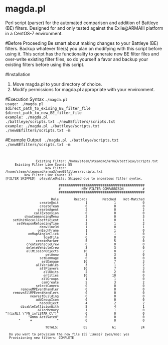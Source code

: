 # magda.pl

Perl script (parser) for the automated comparison and addition of Battleye (BE) filters. Designed for and only tested against the  Exile@ARMAIII platform in a CentOS-7 environment.

#Before Proceeding
Be smart about making changes to your Battleye (BE) filters. Backup whatever file(s) you plan on modifying with this script before using it. This script has the functionality to generate new BE filter files and over-write existing filter files, so do yourself a favor and backup your existing filters before using this script.

#Installation
1. Move magda.pl to your directory of choice.
2. Modify permissions for magda.pl appropriate with your environment.

#Execution Syntax
<code>./magda.pl</code><br>
<code>usage: ./magda.pl $direct_path_to_exising_BE_filter_file $direct_path_to_new_BE_filter_file</code><br>
<code>example: ./magda.pl ./battleye/scripts.txt ./newBEfilters/scripts.txt</code><br>
<code>example: ./magda.pl ./battleye/scripts.txt ./newBEfilters/scripts.txt -m</code><br>

#Example Output
<code>
./magda.pl ./battleye/scripts.txt ./newBEfilters/scripts.txt -m

                    Existing Filter: /home/steam/steamcmd/arma3/battleye/scripts.txt
         Existing Filter Line Count: 55
                         New Filter: /home/steam/steamcmd/arma3/newBEfilters/scripts.txt
              New Filter Line Count: 37  
    [FILTER SKIPPED]  playableUnits: Skipped due to anomalous filter syntax.

                                #############################################
                                #           NEW FILTER COMPARRISON          #
                                #############################################

                            Rule        Records        Matched    Not-Matched
                      createUnit              1              1              0
                      createTeam              0              0              0
                     createAgent              2              0              2
                   callExtension              0              0              0
              showCommandingMenu              3              0              3
        setUnitRecoilCoefficient              1              0              1
          setWeaponReloadingTime              3              1              2
                      drawline3d              1              0              1
                     onEachFrame              1              1              0
                onMapSingleClick              1              1              0
                        loadFile              0              0              0
                    createMarker              5              5              0
               createVehicleCrew              0              0              0
               deleteVehicleCrew              3              3              0
               allMissionObjects             10              8              2
                         setAmmo              3              3              0
                      setDammage              0              0              0
                       setDamage             10              7              3
                    allVariables              3              1              2
                      allPlayers             10              7              3
                        allUnits              2              2              0
                        entities             10             10              0
                       allGroups              1              1              0
                       camCreate              5              3              2
                    selectCamera              0              0              0
            removeMPEventHandler              0              0              0
        removeAllMPEventHandlers              0              0              0
                 nearestBuilding              0              0              0
                    addGroupIcon              0              0              0
                      hideObject              4              2              2
            disableCollisionWith              5              4              1
                    _allocMemory              1              1              0
    "!(isNil \"FN_infiSTAR_C\")"              0              0              0
                "Ammo Activated"              0              0              0
           "     +             "              0              0              0

                         TOTALS:             85             61             24
                       
      Do you want to provision the new file (55 lines)? (yes/no): yes
      Provisioning new filters: COMPLETE
</code>
